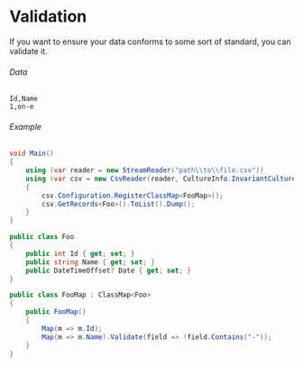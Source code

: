 # Validation

If you want to ensure your data conforms to some sort of standard, you can validate it.

###### Data

```
Id,Name
1,on-e
```

###### Example

```cs
void Main()
{
    using (var reader = new StreamReader("path\\to\\file.csv"))
    using (var csv = new CsvReader(reader, CultureInfo.InvariantCulture))
    {
        csv.Configuration.RegisterClassMap<FooMap>();
        csv.GetRecords<Foo>().ToList().Dump();
    }
}

public class Foo
{
    public int Id { get; set; }
    public string Name { get; set; }
    public DateTimeOffset? Date { get; set; }
}

public class FooMap : ClassMap<Foo>
{
    public FooMap()
    {
        Map(m => m.Id);
        Map(m => m.Name).Validate(field => !field.Contains("-"));
    }
}
```
